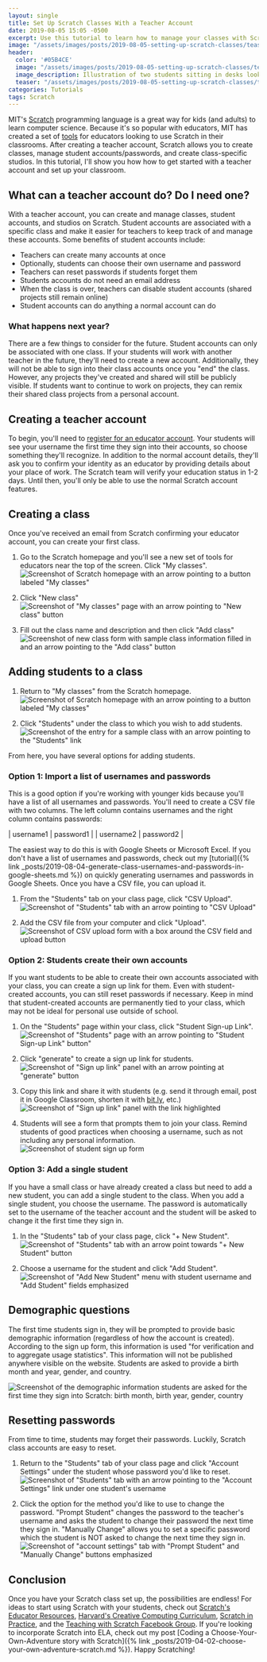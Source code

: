 ```yaml
---
layout: single
title: Set Up Scratch Classes With a Teacher Account
date: 2019-08-05 15:05 -0500
excerpt: Use this tutorial to learn how to manage your classes with Scratch's teacher tools.
image: "/assets/images/posts/2019-08-05-setting-up-scratch-classes/teaser.png"
header:
  color: '#05B4CE'
  image: "/assets/images/posts/2019-08-05-setting-up-scratch-classes/teaser.png"
  image_description: Illustration of two students sitting in desks looking at large computer screens with a drag and drop programming language displayed
  teaser: "/assets/images/posts/2019-08-05-setting-up-scratch-classes/teaser.png"
categories: Tutorials
tags: Scratch
---
```



MIT's [Scratch](https://scratch.mit.edu/) programming language is a great way for kids (and adults) to learn computer science. Because it's so popular with educators, MIT has created a set of [tools](https://scratch.mit.edu/educators) for educators looking to use Scratch in their classrooms. After creating a teacher account, Scratch allows you to create classes, manage student accounts/passwords, and create class-specific studios. In this tutorial, I'll show you how how to get started with a teacher account and set up your classroom.

## What can a teacher account do? Do I need one?

With a teacher account, you can create and manage classes, student accounts, and studios on Scratch. Student accounts are associated with a specific class and make it easier for teachers to keep track of and manage these accounts. Some benefits of student accounts include:

- Teachers can create many accounts at once
- Optionally, students can choose their own username and password
- Teachers can reset passwords if students forget them
- Students accounts do not need an email address
- When the class is over, teachers can disable student accounts (shared projects still remain online)
- Student accounts can do anything a normal account can do

### What happens next year?

There are a few things to consider for the future. Student accounts can only be associated with one class. If your students will work with another teacher in the future, they'll need to create a new account. Additionally, they will not be able to sign into their class accounts once you "end" the class. However, any projects they've created and shared will still be publicly visible. If students want to continue to work on projects, they can remix their shared class projects from a personal account.

## Creating a teacher account

To begin, you'll need to [register for an educator account](https://scratch.mit.edu/educators/register). Your students will see your username the first time they sign into their accounts, so choose something they'll recognize. In addition to the normal account details, they'll ask you to confirm your identity as an educator by providing details about your place of work. The Scratch team will verify your education status in 1-2 days. Until then, you'll only be able to use the normal Scratch account features.


## Creating a class

Once you've received an email from Scratch confirming your educator account, you can create your first class.

1. Go to the Scratch homepage and you'll see a new set of tools for educators near the top of the screen. Click "My classes".
![Screenshot of Scratch homepage with an arrow pointing to a button labeled "My classes"](/assets/images/posts/2019-08-05-setting-up-scratch-classes/scratch-homepage.png)

2. Click "New class"
![Screenshot of "My classes" page with an arrow pointing to "New class" button](/assets/images/posts/2019-08-05-setting-up-scratch-classes/my-classes.png)

3. Fill out the class name and description and then click "Add class"
![Screenshot of new class form with sample class information filled in and an arrow pointing to the "Add class" button](/assets/images/posts/2019-08-05-setting-up-scratch-classes/new-class.png)


## Adding students to a class

1. Return to "My classes" from the Scratch homepage.
![Screenshot of Scratch homepage with an arrow pointing to a button labeled "My classes"](/assets/images/posts/2019-08-05-setting-up-scratch-classes/scratch-homepage.png)

2. Click "Students" under the class to which you wish to add students.
![Screenshot of the entry for a sample class with an arrow pointing to the "Students" link](/assets/images/posts/2019-08-05-setting-up-scratch-classes/click-students.png)

From here, you have several options for adding students.

### Option 1: Import a list of usernames and passwords

This is a good option if you're working with younger kids because you'll have a list of all usernames and passwords. You'll need to create a CSV file with two columns. The left column contains usernames and the right column contains passwords:

| username1 | password1 |
| username2 | password2 |



The easiest way to do this is with Google Sheets or Microsoft Excel. If you don't have a list of usernames and passwords, check out my [tutorial]({% link _posts/2019-08-04-generate-class-usernames-and-passwords-in-google-sheets.md %}) on quickly generating usernames and passwords in Google Sheets. Once you have a CSV file, you can upload it.


1. From the "Students" tab on your class page, click "CSV Upload".
![Screenshot of "Students" tab with an arrow pointing to "CSV Upload"](/assets/images/posts/2019-08-05-setting-up-scratch-classes/csv-upload.png)

2. Add the CSV file from your computer and click "Upload".
![Screenshot of CSV upload form with a box around the CSV field and upload button](/assets/images/posts/2019-08-05-setting-up-scratch-classes/upload-csv.png)

### Option 2: Students create their own accounts

If you want students to be able to create their own accounts associated with your class, you can create a sign up link for them. Even with student-created accounts, you can still reset passwords if necessary. Keep in mind that student-created accounts are permanently tied to your class, which may not be ideal for personal use outside of school.

1. On the "Students" page within your class, click "Student Sign-up Link".
![Screenshot of "Students" page with an arrow pointing to "Student Sign-up Link" button"](/assets/images/posts/2019-08-05-setting-up-scratch-classes/student-sign-up-link.png)

2. Click "generate" to create a sign up link for students.
![Screenshot of "Sign up link" panel with an arrow pointing at "generate" button](/assets/images/posts/2019-08-05-setting-up-scratch-classes/generate-button.png)

3. Copy this link and share it with students (e.g. send it through email, post it in Google Classroom, shorten it with [bit.ly](https://bit.ly), etc.)
![Screenshot of "Sign up link" panel with the link highlighted](/assets/images/posts/2019-08-05-setting-up-scratch-classes/copy-generate-link.png)

4. Students will see a form that prompts them to join your class. Remind students of good practices when choosing a username, such as not including any personal information.
![Screenshot of student sign up form](/assets/images/posts/2019-08-05-setting-up-scratch-classes/student-sign-up-page.png)


### Option 3: Add a single student

If you have a small class or have already created a class but need to add a new student, you can add a single student to the class. When you add a single student, you choose the username. The password is automatically set to the username of the teacher account and the student will be asked to change it the first time they sign in.

1. In the "Students" tab of your class page, click "+ New Student".
![Screenshot of "Students" tab with an arrow point towards "+ New Student" button](/assets/images/posts/2019-08-05-setting-up-scratch-classes/add-single-student.png)

2. Choose a username for the student and click "Add Student".
![Screenshot of "Add New Student" menu with student username and "Add Student" fields emphasized](/assets/images/posts/2019-08-05-setting-up-scratch-classes/add-single-student-form.png)


## Demographic questions

The first time students sign in, they will be prompted to provide basic demographic information (regardless of how the account is created). According to the sign up form, this information is used "for verification and to aggregate usage statistics". This information will not be published anywhere visible on the website. Students are asked to provide a birth month and year, gender, and country.

![Screenshot of the demographic information students are asked for the first time they sign into Scratch: birth month, birth year, gender, country](/assets/images/posts/2019-08-05-setting-up-scratch-classes/demographics-prompt.png)


## Resetting passwords

From time to time, students may forget their passwords. Luckily, Scratch class accounts are easy to reset.

1. Return to the "Students" tab of your class page and click "Account Settings" under the student whose password you'd like to reset.
![Screenshot of "Students" tab with an arrow pointing to the "Account Settings" link under one student's username](/assets/images/posts/2019-08-05-setting-up-scratch-classes/account-settings.png)

2. Click the option for the method you'd like to use to change the password. "Prompt Student" changes the password to the teacher's username and asks the student to change their password the next time they sign in. "Manually Change" allows you to set a specific password which the student is NOT asked to change the next time they sign in.
![Screenshot of "account settings" tab with "Prompt Student" and "Manually Change" buttons emphasized](/assets/images/posts/2019-08-05-setting-up-scratch-classes/reset-password.png)

## Conclusion

Once you have your Scratch class set up, the possibilities are endless! For ideas to start using Scratch with your students, check out [Scratch's Educator Resources](https://scratch.mit.edu/educators/), [Harvard's Creative Computing Curriculum](http://scratched.gse.harvard.edu/guide/), [Scratch in Practice](https://sip.scratch.mit.edu/themes/), and the [Teaching with Scratch Facebook Group](https://www.facebook.com/groups/TeachingwithScratch/). If you're looking to incorporate Scratch into ELA, check out my post [Coding a Choose-Your-Own-Adventure story with Scratch]({% link _posts/2019-04-02-choose-your-own-adventure-scratch.md %}). Happy Scratching!